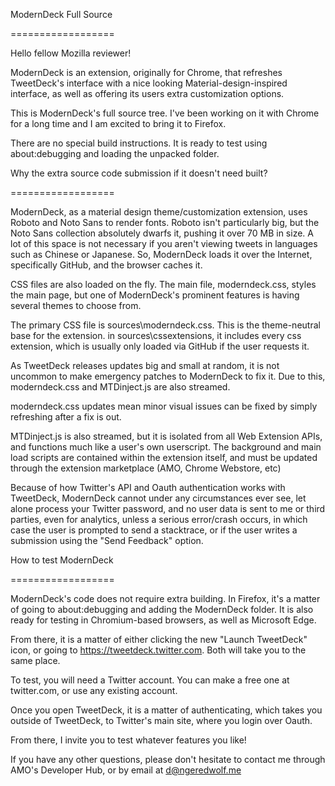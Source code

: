 

ModernDeck Full Source

==================

Hello fellow Mozilla reviewer!

ModernDeck is an extension, originally for Chrome, that refreshes TweetDeck's interface with a nice looking Material-design-inspired interface, as well as offering its users extra customization options.


This is ModernDeck's full source tree. I've been working on it with Chrome for a long time and I am excited to bring it to Firefox.

There are no special build instructions. It is ready to test using about:debugging and loading the unpacked folder.



Why the extra source code submission if it doesn't need built?

==================

ModernDeck, as a material design theme/customization extension, uses Roboto and Noto Sans to render fonts. Roboto isn't particularly big, but the Noto Sans collection absolutely dwarfs it, pushing it over 70 MB in size. A lot of this space is not necessary if you aren't viewing tweets in languages such as Chinese or Japanese. So, ModernDeck loads it over the Internet, specifically GitHub, and the browser caches it. 

CSS files are also loaded on the fly. The main file, moderndeck.css, styles the main page, but one of ModernDeck's prominent features is having several themes to choose from.

The primary CSS file is sources\moderndeck.css. This is the theme-neutral base for the extension. in sources\cssextensions, it includes every css extension, which is usually only loaded via GitHub if the user requests it.

As TweetDeck releases updates big and small at random, it is not uncommon to make emergency patches to ModernDeck to fix it.
Due to this, moderndeck.css and MTDinject.js are also streamed.

moderndeck.css updates mean minor visual issues can be fixed by simply refreshing after a fix is out.

MTDinject.js is also streamed, but it is isolated from all Web Extension APIs, and functions much like a user's own userscript. The background and main load scripts are contained within the extension itself, and must be updated through the extension marketplace (AMO, Chrome Webstore, etc)

Because of how Twitter's API and Oauth authentication works with TweetDeck, ModernDeck cannot under any circumstances ever see, let alone process your Twitter password, and no user data is sent to me or third parties, even for analytics, unless a serious error/crash occurs, in which case the user is prompted to send a stacktrace, or if the user writes a submission using the "Send Feedback" option.

How to test ModernDeck

==================

ModernDeck's code does not require extra building. In Firefox, it's a matter of going to about:debugging and adding the ModernDeck folder. It is also ready for testing in Chromium-based browsers, as well as Microsoft Edge.

From there, it is a matter of either clicking the new "Launch TweetDeck" icon, or going to https://tweetdeck.twitter.com. Both will take you to the same place.

To test, you will need a Twitter account. You can make a free one at twitter.com, or use any existing account.

Once you open TweetDeck, it is a matter of authenticating, which takes you outside of TweetDeck, to Twitter's main site, where you login over Oauth.



From there, I invite you to test whatever features you like!

If you have any other questions, please don't hesitate to contact me through AMO's Developer Hub, or by email at d@ngeredwolf.me